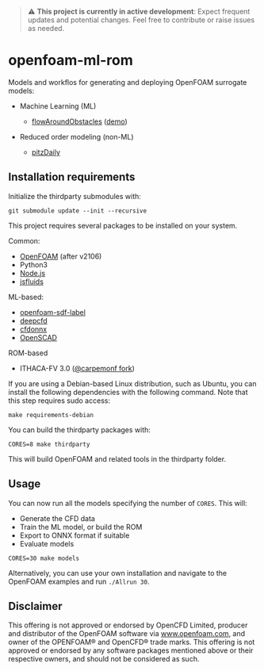 > :warning: **This project is currently in active development**: Expect frequent updates and potential changes. Feel free to contribute or raise issues as needed.

# openfoam-ml-rom

Models and workflos for generating and deploying OpenFOAM surrogate models:

* Machine Learning (ML)
  - [flowAroundObstacles](https://github.com/simzero/openfoam-ml-rom/tree/main/OF/incompressible/simpleFoam/flowAroundObstacles) ([demo](https://simzero.github.io/openfoam-ml-rom/OF/incompressible/simpleFoam/flowAroundObstacles/view.html))

* Reduced order modeling (non-ML)
  - [pitzDaily](https://github.com/simzero/openfoam-ml-rom/tree/main/OF/incompressible/simpleFoam/pitzDaily)

## Installation requirements

Initialize the thirdparty submodules with:

```
git submodule update --init --recursive
```

This project requires several packages to be installed on your system.

Common:
* [OpenFOAM](https://develop.openfoam.com/Development/openfoam) (after v2106)
* Python3
* [Node.js](https://github.com/nodejs/node)
* [jsfluids](https://github.com/simzero/jsfluids)

ML-based:
* [openfoam-sdf-label](https://github.com/simzero/openfoam-sdf-label)
* [deepcfd](https://github.com//carpemonf/deepcfd)
* [cfdonnx](https://github.com/simzero/cfdonnx)
* [OpenSCAD](https://openscad.org/downloads.html)

ROM-based
* ITHACA-FV 3.0 ([@carpemonf fork](https://github.com/carpemonf/ITHACA-FV))


If you are using a Debian-based Linux distribution, such as Ubuntu, you can install the following dependencies with the following command. Note that this step requires sudo access:

```
make requirements-debian
```

You can build the thirdparty packages with:

```
CORES=8 make thirdparty
```

This will build OpenFOAM and related tools in the thirdparty folder.


## Usage

You can now run all the models specifying the number of `CORES`. This will:

- Generate the CFD data
- Train the ML model, or build the ROM
- Export to ONNX format if suitable
- Evaluate models

```
CORES=30 make models
```

Alternatively, you can use your own installation and navigate to the OpenFOAM examples and run `./Allrun 30`.

## Disclaimer

This offering is not approved or endorsed by OpenCFD Limited, producer and distributor of the OpenFOAM software via www.openfoam.com, and owner of the OPENFOAM® and OpenCFD® trade marks. This offering is not approved or endorsed by any software packages mentioned above or their respective owners, and should not be considered as such.

